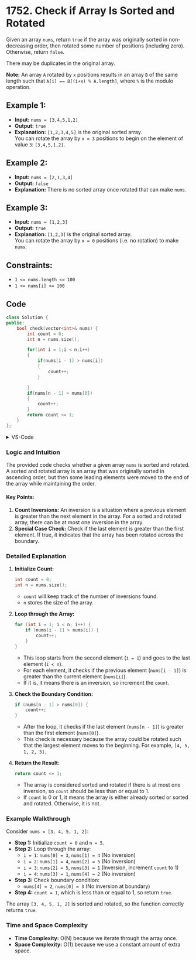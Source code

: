# 1752. Check if Array Is Sorted and Rotated

Given an array `nums`, return `true` if the array was originally sorted in non-decreasing order, then rotated some number of positions (including zero). Otherwise, return `false`.

There may be duplicates in the original array.

**Note:** An array `A` rotated by `x` positions results in an array `B` of the same length such that `A[i] == B[(i+x) % A.length]`, where `%` is the modulo operation.

## Example 1:

- **Input:** `nums = [3,4,5,1,2]`
- **Output:** `true`
- **Explanation:** `[1,2,3,4,5]` is the original sorted array.  
  You can rotate the array by `x = 3` positions to begin on the element of value `3`: `[3,4,5,1,2]`.

## Example 2:

- **Input:** `nums = [2,1,3,4]`
- **Output:** `false`
- **Explanation:** There is no sorted array once rotated that can make `nums`.

## Example 3:

- **Input:** `nums = [1,2,3]`
- **Output:** `true`
- **Explanation:** `[1,2,3]` is the original sorted array.  
  You can rotate the array by `x = 0` positions (i.e. no rotation) to make `nums`.

## Constraints:

- `1 <= nums.length <= 100`
- `1 <= nums[i] <= 100`

## Code

```cpp
class Solution {
public:
    bool check(vector<int>& nums) {
        int count = 0;
        int n = nums.size();

        for(int i = 1;i < n;i++)
        {
            if(nums[i - 1] > nums[i])
            {
                count++;
            }

        }
        if(nums[n - 1] > nums[0])
        {
            count++;
        }
        return count <= 1;
    }
};
```
<details>
<summary>VS-Code</summary>

```cpp
#include <iostream>
#include <vector>
#include <algorithm>

using namespace std;

bool check(vector<int>& nums) {
    int count = 0;
    int n = nums.size();
    for (int i = 1; i < n; i++) {
        if (nums[i - 1] > nums[i]) {
            count++;
        }
    }
    if (nums[n - 1] > nums[0]) {
        count++;
    }
    return count <= 1;
}

int main() {
    vector<int> nums = {3, 4, 5, 1, 2};
    
    if (check(nums)) {
        cout << "It's true that the array is sorted and rotated" << endl;
    } else {
        cout << "It's false that the array is sorted and rotated" << endl;
    }
    
    return 0;
}
```
</details>

### Logic and Intuition

The provided code checks whether a given array `nums` is sorted and rotated. A sorted and rotated array is an array that was originally sorted in ascending order, but then some leading elements were moved to the end of the array while maintaining the order.

#### Key Points:
1. **Count Inversions:** An inversion is a situation where a previous element is greater than the next element in the array. For a sorted and rotated array, there can be at most one inversion in the array.
2. **Special Case Check:** Check if the last element is greater than the first element. If true, it indicates that the array has been rotated across the boundary.

### Detailed Explanation

1. **Initialize Count:**
   ```cpp
   int count = 0;
   int n = nums.size();
   ```
   - `count` will keep track of the number of inversions found.
   - `n` stores the size of the array.

2. **Loop through the Array:**
   ```cpp
   for (int i = 1; i < n; i++) {
       if (nums[i - 1] > nums[i]) {
           count++;
       }
   }
   ```
   - This loop starts from the second element (`i = 1`) and goes to the last element (`i < n`).
   - For each element, it checks if the previous element (`nums[i - 1]`) is greater than the current element (`nums[i]`).
   - If it is, it means there is an inversion, so increment the `count`.

3. **Check the Boundary Condition:**
   ```cpp
   if (nums[n - 1] > nums[0]) {
       count++;
   }
   ```
   - After the loop, it checks if the last element (`nums[n - 1]`) is greater than the first element (`nums[0]`).
   - This check is necessary because the array could be rotated such that the largest element moves to the beginning. For example, `[4, 5, 1, 2, 3]`.

4. **Return the Result:**
   ```cpp
   return count <= 1;
   ```
   - The array is considered sorted and rotated if there is at most one inversion, so `count` should be less than or equal to 1.
   - If `count` is 0 or 1, it means the array is either already sorted or sorted and rotated. Otherwise, it is not.

### Example Walkthrough

Consider `nums = [3, 4, 5, 1, 2]`:
- **Step 1:** Initialize `count = 0` and `n = 5`.
- **Step 2:** Loop through the array:
  - `i = 1`: `nums[0] = 3`, `nums[1] = 4` (No inversion)
  - `i = 2`: `nums[1] = 4`, `nums[2] = 5` (No inversion)
  - `i = 3`: `nums[2] = 5`, `nums[3] = 1` (Inversion, increment `count` to 1)
  - `i = 4`: `nums[3] = 1`, `nums[4] = 2` (No inversion)
- **Step 3:** Check boundary condition:
  - `nums[4] = 2`, `nums[0] = 3` (No inversion at boundary)
- **Step 4:** `count = 1`, which is less than or equal to 1, so return `true`.

The array `[3, 4, 5, 1, 2]` is sorted and rotated, so the function correctly returns `true`.

### Time and Space Complexity

- **Time Complexity:** O(N) because we iterate through the array once.
- **Space Complexity:** O(1) because we use a constant amount of extra space.
